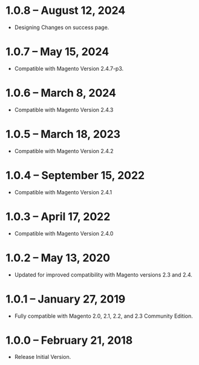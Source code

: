 1.0.8 – August 12, 2024
=============
* Designing Changes on success page.

1.0.7 – May 15, 2024
=============
* Compatible with Magento Version 2.4.7-p3.

1.0.6 – March 8, 2024
=============
* Compatible with Magento Version 2.4.3

1.0.5 – March 18, 2023
=============
* Compatible with Magento Version 2.4.2

1.0.4 – September 15, 2022
=============
* Compatible with Magento Version 2.4.1

1.0.3 – April 17, 2022
=============
* Compatible with Magento Version 2.4.0

1.0.2 – May 13, 2020
=============
* Updated for improved compatibility with Magento versions 2.3 and 2.4.

1.0.1 – January 27, 2019
=============
* Fully compatible with Magento 2.0, 2.1, 2.2, and 2.3 Community Edition. 

1.0.0 – February 21, 2018
=============
* Release Initial Version.
